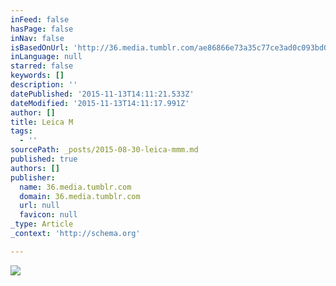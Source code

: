 ```yaml
---
inFeed: false
hasPage: false
inNav: false
isBasedOnUrl: 'http://36.media.tumblr.com/ae86866e73a35c77ce3ad0c093bd037f/tumblr_ntcnnkrjZB1qew4muo1_1280.jpg'
inLanguage: null
starred: false
keywords: []
description: ''
datePublished: '2015-11-13T14:11:21.533Z'
dateModified: '2015-11-13T14:11:17.991Z'
author: []
title: Leica M
tags:
  - ''
sourcePath: _posts/2015-08-30-leica-mmm.md
published: true
authors: []
publisher:
  name: 36.media.tumblr.com
  domain: 36.media.tumblr.com
  url: null
  favicon: null
_type: Article
_context: 'http://schema.org'

---
```

![](http://36.media.tumblr.com/ae86866e73a35c77ce3ad0c093bd037f/tumblr_ntcnnkrjZB1qew4muo1_1280.jpg)